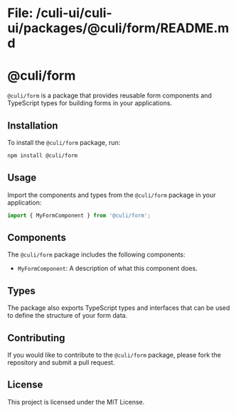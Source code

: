 # File: /culi-ui/culi-ui/packages/@culi/form/README.md

# @culi/form

`@culi/form` is a package that provides reusable form components and TypeScript types for building forms in your applications.

## Installation

To install the `@culi/form` package, run:

```bash
npm install @culi/form
```

## Usage

Import the components and types from the `@culi/form` package in your application:

```typescript
import { MyFormComponent } from '@culi/form';
```

## Components

The `@culi/form` package includes the following components:

- `MyFormComponent`: A description of what this component does.

## Types

The package also exports TypeScript types and interfaces that can be used to define the structure of your form data.

## Contributing

If you would like to contribute to the `@culi/form` package, please fork the repository and submit a pull request.

## License

This project is licensed under the MIT License.